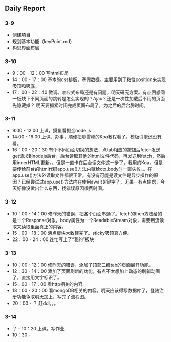 ## Daily Report
### 3-9
- 创建项目
- 规划基本功能（keyPoint.md）
- 构思界面布局

### 3-10
- 9：00 - 12：00 写html布局
- 14：00 - 17：00 基本的css排版，塞假数据。主要用到了粘性position来实现吸顶和吸底。
- 17：00 - 22：40 微调。响应式布局还是有问题，明天研究方案。有点困惑同一板块下不同页面的跳转是怎么实现的？Ajax？还是一次性加载后不用的页面先隐藏掉？
  明天要抓紧时间完成页面布局了，为之后的后台腾时间。

### 3-11
- 9:00 - 12:00 上课，摸鱼看掘金node.js
- 14:00 - 16:00 上课、办事，顺便把廖雪峰的Koa教程看了。模板引擎还没有看。
- 16：00 - 20：30 有个不同页面切换的想法，点tab相应的按钮后fetch发送get请求到nodejs后台，后台读取其他的html文件代码，再发送到fetch，然后用innerHTML更新。。但是一直卡在后台读文件这一步了，我用的Koa，但是要传给前台的html代码app.use()方法内赋给ctx.body时一直失败。。在app.use()方法外读取文件都很正常。有没有可能是读文件是异步操作的原因？已经尝试过app.use()方法内在使用await关键字了，无果。有点焦虑，今天好像没做出什么东西，找错误原因很费时间。

### 3-12
- 10：00 - 14：00 修昨天的错误，把各个页面串通了。fetch的then方法给的是一个Response对象，body属性为一个ReadableStream对象，需要用流读取来读取里面真正的内容。
- 15：00 - 18：00 沸点板块大致建完了。sticky吸顶真方便。
- 22：00 - 24：00 连忙写上了“我的”板块

### 3-13
- 10：00 - 12：00 修昨天的错误，添加了顶部二级tab的页面展开功能。
- 12：30 - 14：00 添加了页面刷新的功能，有点不太想加上动态的刷新动画了，直接用文字标识了。
- 15：00 - 17：00 看http相关的内容
- 18：00 - 20：00 看mongoDB相关的内容。明天应该得写数据库了，登陆注册功能争取明天加上，写完了流程图。
- 20：00 - ？ 赶ddl。。。

### 3-14
- ？ - 10：20 上课，写作业
- 10：30 - 